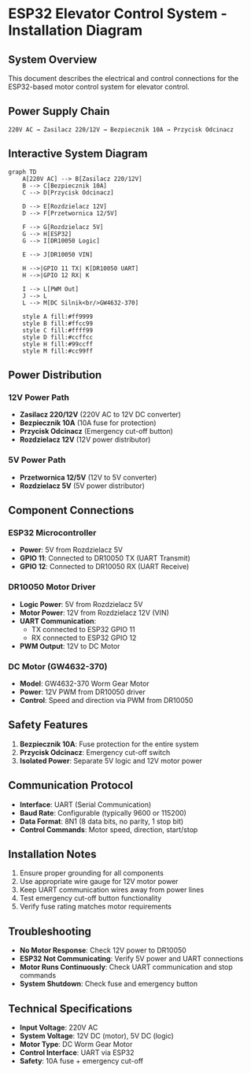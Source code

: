 # ESP32 Elevator Control System - Installation Diagram

## System Overview

This document describes the electrical and control connections for the ESP32-based motor control system for elevator control.

## Power Supply Chain

```
220V AC → Zasilacz 220/12V → Bezpiecznik 10A → Przycisk Odcinacz
```

## Interactive System Diagram

```mermaid
graph TD
    A[220V AC] --> B[Zasilacz 220/12V]
    B --> C[Bezpiecznik 10A]
    C --> D[Przycisk Odcinacz]
    
    D --> E[Rozdzielacz 12V]
    D --> F[Przetwornica 12/5V]
    
    F --> G[Rozdzielacz 5V]
    G --> H[ESP32]
    G --> I[DR10050 Logic]
    
    E --> J[DR10050 VIN]
    
    H -->|GPIO 11 TX| K[DR10050 UART]
    H -->|GPIO 12 RX| K
    
    I --> L[PWM Out]
    J --> L
    L --> M[DC Silnik<br/>GW4632-370]
    
    style A fill:#ff9999
    style B fill:#ffcc99
    style C fill:#ffff99
    style D fill:#ccffcc
    style H fill:#99ccff
    style M fill:#cc99ff
```

## Power Distribution

### 12V Power Path
- **Zasilacz 220/12V** (220V AC to 12V DC converter)
- **Bezpiecznik 10A** (10A fuse for protection)
- **Przycisk Odcinacz** (Emergency cut-off button)
- **Rozdzielacz 12V** (12V power distributor)

### 5V Power Path
- **Przetwornica 12/5V** (12V to 5V converter)
- **Rozdzielacz 5V** (5V power distributor)

## Component Connections

### ESP32 Microcontroller
- **Power**: 5V from Rozdzielacz 5V
- **GPIO 11**: Connected to DR10050 TX (UART Transmit)
- **GPIO 12**: Connected to DR10050 RX (UART Receive)

### DR10050 Motor Driver
- **Logic Power**: 5V from Rozdzielacz 5V
- **Motor Power**: 12V from Rozdzielacz 12V (VIN)
- **UART Communication**: 
  - TX connected to ESP32 GPIO 11
  - RX connected to ESP32 GPIO 12
- **PWM Output**: 12V to DC Motor

### DC Motor (GW4632-370)
- **Model**: GW4632-370 Worm Gear Motor
- **Power**: 12V PWM from DR10050 driver
- **Control**: Speed and direction via PWM from DR10050

## Safety Features

1. **Bezpiecznik 10A**: Fuse protection for the entire system
2. **Przycisk Odcinacz**: Emergency cut-off switch
3. **Isolated Power**: Separate 5V logic and 12V motor power

## Communication Protocol

- **Interface**: UART (Serial Communication)
- **Baud Rate**: Configurable (typically 9600 or 115200)
- **Data Format**: 8N1 (8 data bits, no parity, 1 stop bit)
- **Control Commands**: Motor speed, direction, start/stop

## Installation Notes

1. Ensure proper grounding for all components
2. Use appropriate wire gauge for 12V motor power
3. Keep UART communication wires away from power lines
4. Test emergency cut-off button functionality
5. Verify fuse rating matches motor requirements

## Troubleshooting

- **No Motor Response**: Check 12V power to DR10050
- **ESP32 Not Communicating**: Verify 5V power and UART connections
- **Motor Runs Continuously**: Check UART communication and stop commands
- **System Shutdown**: Check fuse and emergency button

## Technical Specifications

- **Input Voltage**: 220V AC
- **System Voltage**: 12V DC (motor), 5V DC (logic)
- **Motor Type**: DC Worm Gear Motor
- **Control Interface**: UART via ESP32
- **Safety**: 10A fuse + emergency cut-off